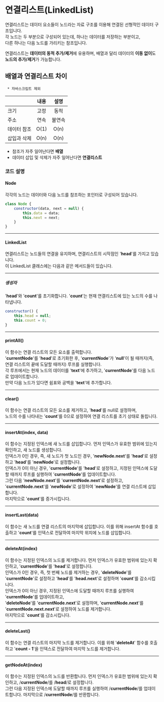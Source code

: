 # 연결리스트(LinkedList)

연결리스트는 데이터 요소들이 노드라는 자료 구조를 이용해 연결된 선형적인 데이터 구조입니다.<br>
각 노드는 두 부분으로 구성되어 있는데, 하나는 데이터를 저장하는 부분이고,<br>
다른 하나는 다음 노드를 가리키는 참조입니다.

연결리스트는 **데이터의 동적 추가/제거**에 유용하며, 배열과 달리 데이터의 **이동 없이**도 **노드의 추가/제거**가 가능합니다.



## 배열과 연결리스트 차이
` * 자바스크립트 제외`

| |   내용   |   설명   |
|--------|:------:|:------:|
| 크기 |   고정   |   동적   |
| 주소 |   연속   |  불연속   |
| 데이터 참조 |  O(1)  |  O(n)  |
| 삽입과 삭제 |  O(n)  |  O(n)  |

* 참조가 자주 일어난다면 **배열**
* 데이터 삽입 및 삭제가 자주 일어난다면 **연결리스트**


### 코드 설명

#### Node
각각의 노드는 데이터와 다음 노드를 참조하는 포인터로 구성되어 있습니다.
```javascript
class Node {
    constructor(data, next = null) {
        this.data = data;
        this.next = next;
    }
}
```

---

#### LinkedList
연결리스트는 노드들의 연결을 유지하며, 연결리스트의 시작점인 '**head**'를 가지고 있습니다.<br> 
이 LinkedList 클래스에는 다음과 같은 메서드들이 있습니다.

---

##### 생성자
'**head**'와 '**count**'를 초기화합니다. '**count**'는 현재 연결리스트에 있는 노드의 수를 나타냅니다.
```javascript
constructor() {
    this.head = null;
    this.count = 0;
}
```

---

#### printAll()
이 함수는 연결 리스트의 모든 요소를 출력합니다.<br>
'**currentNode**'를 '**head**'로 초기화한 후, '**currentNode**'가 '**null**'이 될 때까지(즉, 연결 리스트의 끝에 도달할 때까지) 루프를 실행합니다.<br>
각 루프에서는 현재 노드의 데이터를 '**text**'에 추가하고, '**currentNode**'를 다음 노드로 업데이트합니다.<br>
만약 다음 노드가 있다면 쉼표와 공백을 '**text**'에 추가합니다.

---

#### clear()
이 함수는 연결 리스트의 모든 요소를 제거하고, '**head**'를 null로 설정하며,<br>
노드의 수를 나타내는 '**count**'를 0으로 설정하여 연결 리스트를 초기 상태로 돌립니다.

---

#### insertAt(index, data)
이 함수는 지정된 인덱스에 새 노드를 삽입합니다. 먼저 인덱스가 유효한 범위에 있는지 확인하고, 새 노드를 생성합니다.<br>
인덱스가 0인 경우, 즉, 새 노드가 첫 노드인 경우, '**newNode.next**'를 '**head**'로 설정하고 '**head**'를 '**newNode**'로 설정합니다.<br> 
인덱스가 0이 아닌 경우, '**currentNode**'를 '**head**'로 설정하고, 지정된 인덱스에 도달할 때까지 루프를 실행하여 '**currentNode**'를 업데이트합니다.<br> 
그런 다음 '**newNode.next**'를 '**currentNode.next**'로 설정하고, '**currentNode.next**'를 '**newNode**'로 설정하여 '**newNode**'를 연결 리스트에 삽입합니다.<br> 
마지막으로 '**count**'를 증가시킵니다.

---

#### insertLast(data)
이 함수는 새 노드를 연결 리스트의 마지막에 삽입합니다. 이를 위해 insertAt 함수를 호출하고 '**count**'를 인덱스로 전달하여 마지막 위치에 노드를 삽입합니다.

---

#### deleteAt(index)
이 함수는 지정된 인덱스의 노드를 제거합니다. 먼저 인덱스가 유효한 범위에 있는지 확인하고, '**currentNode**'를 '**head**'로 설정합니다.<br>
인덱스가 0인 경우, 즉, 첫 번째 노드를 제거하는 경우, '**deleteNode**'를 '**currentNode**'로 설정하고 '**head**'를 '**head.next**'로 설정하며 '**count**'를 감소시킵니다.<br>
인덱스가 0이 아닌 경우, 지정된 인덱스에 도달할 때까지 루프를 실행하여 '**currentNode**'를 업데이트하고,<br>
'**deleteNode**'를 '**currentNode.next**'로 설정하며, '**currentNode.next**'를 '**currentNode.next.next**'로 설정하여 노드를 제거합니다.<br>
마지막으로 '**count**'를 감소시킵니다.

---

#### deleteLast()
이 함수는 연결 리스트의 마지막 노드를 제거합니다. 이를 위해 '**deleteAt**' 함수를 호출하고 '**count - 1**'을 인덱스로 전달하여 마지막 노드를 제거합니다.

---

#### getNodeAt(index)
이 함수는 지정된 인덱스의 노드를 반환합니다. 먼저 인덱스가 유효한 범위에 있는지 확인하고, /**currentNode**/를 /**head**/로 설정합니다.<br>
그런 다음 지정된 인덱스에 도달할 때까지 루프를 실행하여 /**currentNode**/를 업데이트합니다. 마지막으로 /**currentNode**/를 반환합니다.